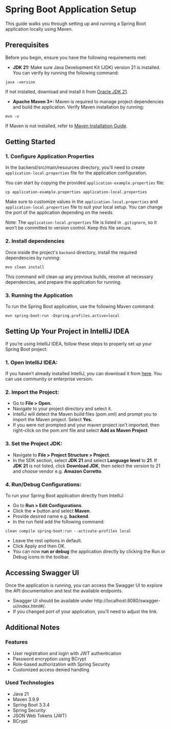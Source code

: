 # Spring Boot Application Setup

This guide walks you through setting up and running a Spring Boot application locally using Maven.

## Prerequisites

Before you begin, ensure you have the following requirements met:

- **JDK 21:** Make sure Java Development Kit (JDK) version 21 is installed. You can verify by running the following command:
```
java -version
```
If not installed, download and install it from [Oracle JDK 21](https://www.oracle.com/pl/java/technologies/downloads/#java21).

- **Apache Maven 3+:** Maven is required to manage project dependencies and build the application. Verify Maven installation by running:
```
mvn -v
```
If Maven is not installed, refer to [Maven Installation Guide](https://maven.apache.org/install.html).

## Getting Started

### 1. Configure Application Properties

In the backend/src/main/resources directory, you'll need to create `application-local.properties` file for the application configuration.

You can start by copying the provided `application-example.properties` file:
```
cp application-example.properties application-local.properties
```

Make sure to customize values in the `application-local.properties` and `application-local.properties` file to suit your local setup. You can change the port of the application depending on the needs.

Note: The `application-local.properties` file is listed in `.gitignore`, so it won’t be committed to version control. Keep this file secure.

### 2. Install dependencies
Once inside the project's `backend` directory, install the required dependencies by running:
```
mvn clean install
```
This command will clean up any previous builds, resolve all necessary dependencies, and prepare the application for running.

### 3. Running the Application
To run the Spring Boot application, use the following Maven command:
```
mvn spring-boot:run -Dspring.profiles.active=local
```

## Setting Up Your Project in IntelliJ IDEA

If you’re using IntelliJ IDEA, follow these steps to properly set up your Spring Boot project:

### 1. Open IntelliJ IDEA:
If you haven’t already installed IntelliJ, you can download it from [here](https://www.jetbrains.com/idea/download/?section=mac). You can use community or enterprise version.

### 2. Import the Project:

- Go to **File > Open.**
- Navigate to your project directory and select it.
- IntelliJ will detect the Maven build files (pom.xml) and prompt you to import the Maven project. Select **Yes.**
- If you were not prompted and your maven project isn't imported, then right-click on the pom.xml file and select **Add as Maven Project**

### 3. Set the Project JDK:
- Navigate to **File > Project Structure > Project.**
- In the SDK section, select **JDK 21** and select **Language level** to **21**. If **JDK 21** is not listed, click **Download JDK**, then select the version to 21 and choose vendor e.g. **Amazon Corretto**.

### 4. Run/Debug Configurations:
To run your Spring Boot application directly from IntelliJ:
- Go to **Run > Edit Configurations**.
- Click the **+** button and select **Maven**.
- Provide desired name e.g. **backend**.
- In the run field add the following command:
```
clean compile spring-boot:run --activate-profiles local
```
- Leave the rest options in default.
- Click Apply and then OK.
- You can now **run or debug** the application directly by clicking the Run or Debug icons in the toolbar.

## Accessing Swagger UI

Once the application is running, you can access the Swagger UI to explore the API documentation and test the available endpoints.

- Swagger UI should be available under http://localhost:8080/swagger-ui/index.html#/.
- If you changed port of your application, you'll need to adjust the link.

## Additional Notes

### Features
- User registration and login with JWT authentication
- Password encryption using BCrypt
- Role-based authorization with Spring Security
- Customized access denied handling

### Used Technologies
- Java 21
- Maven 3.9.9
- Spring Boot 3.3.4
- Spring Security
- JSON Web Tokens (JWT)
- BCrypt
